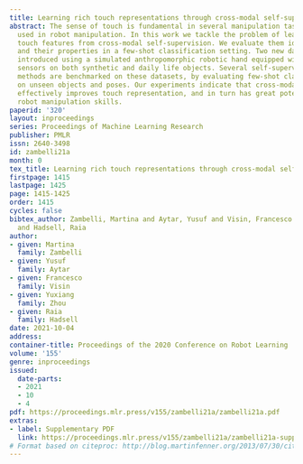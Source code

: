 ```yaml
---
title: Learning rich touch representations through cross-modal self-supervision
abstract: The sense of touch is fundamental in several manipulation tasks, but rarely
  used in robot manipulation. In this work we tackle the problem of learning rich
  touch features from cross-modal self-supervision. We evaluate them identifying objects
  and their properties in a few-shot classification setting. Two new datasets are
  introduced using a simulated anthropomorphic robotic hand equipped with tactile
  sensors on both synthetic and daily life objects. Several self-supervised learning
  methods are benchmarked on these datasets, by evaluating few-shot classification
  on unseen objects and poses. Our experiments indicate that cross-modal self-supervision
  effectively improves touch representation, and in turn has great potential to enhance
  robot manipulation skills.
paperid: '320'
layout: inproceedings
series: Proceedings of Machine Learning Research
publisher: PMLR
issn: 2640-3498
id: zambelli21a
month: 0
tex_title: Learning rich touch representations through cross-modal self-supervision
firstpage: 1415
lastpage: 1425
page: 1415-1425
order: 1415
cycles: false
bibtex_author: Zambelli, Martina and Aytar, Yusuf and Visin, Francesco and Zhou, Yuxiang
  and Hadsell, Raia
author:
- given: Martina
  family: Zambelli
- given: Yusuf
  family: Aytar
- given: Francesco
  family: Visin
- given: Yuxiang
  family: Zhou
- given: Raia
  family: Hadsell
date: 2021-10-04
address:
container-title: Proceedings of the 2020 Conference on Robot Learning
volume: '155'
genre: inproceedings
issued:
  date-parts:
  - 2021
  - 10
  - 4
pdf: https://proceedings.mlr.press/v155/zambelli21a/zambelli21a.pdf
extras:
- label: Supplementary PDF
  link: https://proceedings.mlr.press/v155/zambelli21a/zambelli21a-supp.pdf
# Format based on citeproc: http://blog.martinfenner.org/2013/07/30/citeproc-yaml-for-bibliographies/
---
```

